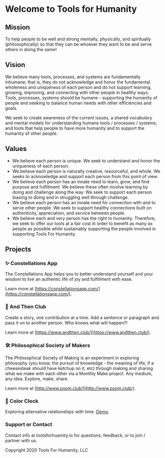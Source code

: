 # Welcome to Tools for Humanity

## Mission

To help people to be well and strong mentally, physically, and spiritually (philosophically) so that they can be whoever they want to be and serve others in doing the same!

## Vision

We believe many tools, processes, and systems are fundamentally inhumane; that is, they do not acknowledge and honor the fundamental wholeness and uniqueness of each person and do not support learning, growing, improving, and connecting with other people in healthy ways. Tools, processes, systems should be humane - supporting the humanity of people and seeking to balance human needs with other efficiencies and goals.

We seek to create awareness of the current issues, a shared vocabulary and mental models for understanding humane tools / processes / systems, and tools that help people to have more humanity and to support the humanity of other people.

## Values

- We believe each person is unique. We seek to understand and honor the uniqueness of each person.
- We believe each person is naturally creative, resourceful, and whole. We seeks to acknowledge and support each person from this point of view.
- We believe each person has an innate need to learn, grow, and find purpose and fulfillment. We believe these often involve learning by doing and challenge along the way. We seek to support each person biasing to doing and in struggling well through challenge.
- We believe each person has an innate need for connection with and to serve other people. We seek to support healthy connections built on authenticity, appreciation, and service between people.
- We believe each and very person has the right to humanity. Therefore, we seek to offer our tools at a fair cost in order to benefit as many as people as possible while sustainably supporting the people involved in supporting Tools For Humanity.

## Projects

### ✨ Constellations App

The Constellations App helps you to better understand yourself and your wisdom to live an authentic life of joy and fulfillment with ease.

Learn more at [https://constellationsapp.com/](https://constellationsapp.com/).

### 📝 And Then Club

Create a story, one contribution at a time. Add a sentence or paragraph and pass it on to another person. Who knows what will happen?!

Learn more at [https://www.andthen.club/](https://www.andthen.club/).

### 🛠 Philosophical Society of Makers

The Philosophical Society of Making is an experiment in exploring philosophy (you know, the pursuit of knowledge - the meaning of life, if a cheesesteak should have ketchup on it, etc) through making and sharing what we make with each other via a Monthly Make project. Any medium, any idea. Explore, make, share.

Learn more at [http://www.psom.club/](http://www.psom.club/).

### 🌈 Color Clock

Exploring alternative relationships with time. [Demo](https://youtu.be/RH9pwswOXmQ).

### Support or Contact

Contact info at toolsforhuamity.io for questions, feedback, or to join / partner with us.

Copyright 2020 Tools For Humanity, LLC

